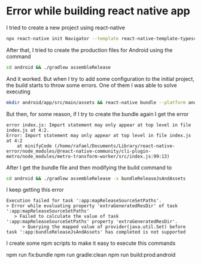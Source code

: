 # Error while building react native app

I tried to create a new project using react-native

```bash
npx react-native init Navigator --template react-native-template-typescript
```

After that, I tried to create the production files for Android using the command

```bash
cd android && ./gradlew assembleRelease
```

And it worked. But when I try to add some configuration to the initial project, the build starts to throw some errors. One of them I was able to solve executing

```bash
mkdir android/app/src/main/assets && react-native bundle --platform android --dev false --entry-file index.js --bundle-output android/app/src/main/assets/index.android.bundle --assets-dest android/app/src/main/res
```

But then, for some reason, if I try to create the bundle again I get the error

```
error index.js: Import statement may only appear at top level in file index.js at 4:2.
Error: Import statement may only appear at top level in file index.js at 4:2
    at minifyCode (/home/rafael/Documents/Library/react-native-error/node_modules/@react-native-community/cli-plugin-metro/node_modules/metro-transform-worker/src/index.js:99:13)
```

After I get the bundle file and then modifying the build command to

```bash
cd android && ./gradlew assembleRelease -x bundleReleaseJsAndAssets
```

I keep getting this error

```
Execution failed for task ':app:mapReleaseSourceSetPaths'.
> Error while evaluating property 'extraGeneratedResDir' of task ':app:mapReleaseSourceSetPaths'
   > Failed to calculate the value of task ':app:mapReleaseSourceSetPaths' property 'extraGeneratedResDir'.
      > Querying the mapped value of provider(java.util.Set) before task ':app:bundleReleaseJsAndAssets' has completed is not supported
```


I create some npm scripts to make it easy to execute this commands

npm run fix:bundle
npm run gradle:clean
npm run build:prod:android